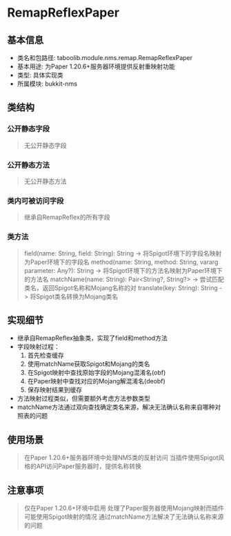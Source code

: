 # RemapReflexPaper

## 基本信息
- 类名和包路径: taboolib.module.nms.remap.RemapReflexPaper
- 基本用途: 为Paper 1.20.6+服务器环境提供反射重映射功能
- 类型: 具体实现类
- 所属模块: bukkit-nms

## 类结构

### 公开静态字段
> 无公开静态字段

### 公开静态方法
> 无公开静态方法

### 类内可被访问字段
> 继承自RemapReflex的所有字段

### 类方法
> field(name: String, field: String): String -> 将Spigot环境下的字段名映射为Paper环境下的字段名
> method(name: String, method: String, vararg parameter: Any?): String -> 将Spigot环境下的方法名映射为Paper环境下的方法名
> matchName(name: String): Pair<String?, String?> -> 尝试匹配类名，返回Spigot名称和Mojang名称的对
> translate(key: String): String -> 将Spigot类名转换为Mojang类名

## 实现细节
- 继承自RemapReflex抽象类，实现了field和method方法
- 字段映射过程：
  1. 首先检查缓存
  2. 使用matchName获取Spigot和Mojang的类名
  3. 在Spigot映射中查找原始字段的Mojang混淆名(obf)
  4. 在Paper映射中查找对应的Mojang解混淆名(deobf)
  5. 保存映射结果到缓存
- 方法映射过程类似，但需要额外考虑方法参数类型
- matchName方法通过双向查找确定类名来源，解决无法确认名称来自哪种对照表的问题

## 使用场景
> 在Paper 1.20.6+服务器环境中处理NMS类的反射访问
> 当插件使用Spigot风格的API访问Paper服务器时，提供名称转换

## 注意事项
> 仅在Paper 1.20.6+环境中启用
> 处理了Paper服务器使用Mojang映射而插件可能使用Spigot映射的情况
> 通过matchName方法解决了无法确认名称来源的问题

